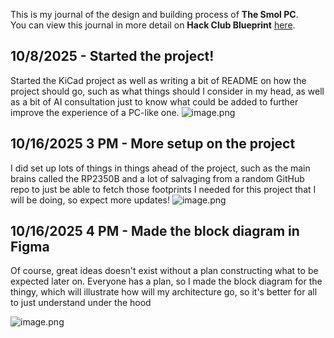 <!--
  ===================    !!READ THIS NOTICE!!   ====================
  DO NOT edit this file manually. Your changes WILL BE OVERWRITTEN!
  This journal is auto generated and updated by Hack Club Blueprint.
  To edit this file, please edit your journal entries on Blueprint.
  ==================================================================
-->

This is my journal of the design and building process of **The Smol PC**.  
You can view this journal in more detail on **Hack Club Blueprint** [here](https://blueprint.hackclub.com/projects/305).


## 10/8/2025 - Started the project!  

Started the KiCad project as well as writing a bit of README on how the project should go, such as what things should I consider in my head, as well as a bit of AI consultation just to know what could be added to further improve the experience of a PC-like one.
![image.png](https://blueprint.hackclub.com/user-attachments/blobs/proxy/eyJfcmFpbHMiOnsiZGF0YSI6MTAwNSwicHVyIjoiYmxvYl9pZCJ9fQ==--62dedbc11f0b9e4459ef1881af6b9f5ec4ecc73b/image.png)
  

## 10/16/2025 3 PM - More setup on the project  

I did set up lots of things in things ahead of the project, such as the main brains called the RP2350B and a lot of salvaging from a random GitHub repo to just be able to fetch those footprints I needed for this project that I will be doing, so expect more updates!
![image.png](https://blueprint.hackclub.com/user-attachments/blobs/proxy/eyJfcmFpbHMiOnsiZGF0YSI6MjQ2NSwicHVyIjoiYmxvYl9pZCJ9fQ==--fa2381b07d5217d695e35c7f07f3adc8b1a56aba/image.png)  

## 10/16/2025 4 PM - Made the block diagram in Figma  

Of course, great ideas doesn't exist without a plan constructing what to be expected later on. Everyone has a plan, so I made the block diagram for the thingy, which will illustrate how will my architecture go, so it's better for all to just understand under the hood

![image.png](https://blueprint.hackclub.com/user-attachments/blobs/proxy/eyJfcmFpbHMiOnsiZGF0YSI6MjQ2NiwicHVyIjoiYmxvYl9pZCJ9fQ==--a149917e1976b4fbd596af4d57c0e0391c4ca6a8/image.png)
  

